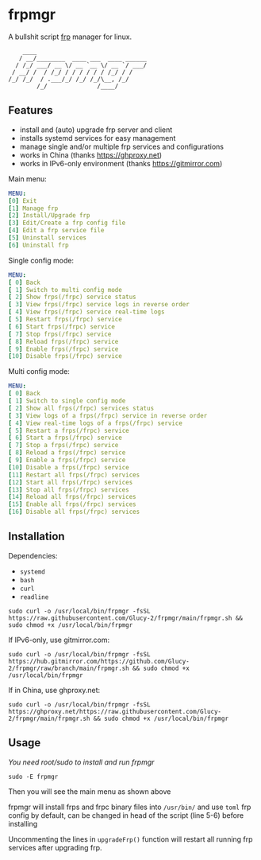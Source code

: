 # frpmgr

A bullshit script [frp](https://github.com/fatedier/frp) manager for linux.

```
    ____                         
   / __/________  ____ ___  ____ ______
  / /_/ ___/ __ \/ __ `__ \/ __ `/ ___/
 / __/ /  / /_/ / / / / / / /_/ / /  
/_/ /_/  / .___/_/ /_/ /_/\__, /_/   
        /_/              /____/  
```

## Features

- install and (auto) upgrade frp server and client
- installs systemd services for easy management
- manage single and/or multiple frp services and configurations
- works in China (thanks https://ghproxy.net)
- works in IPv6-only environment (thanks https://gitmirror.com)

Main menu:

```yml
MENU:
[0] Exit
[1] Manage frp
[2] Install/Upgrade frp
[3] Edit/Create a frp config file
[4] Edit a frp service file
[5] Uninstall services
[6] Uninstall frp
```

Single config mode:

```yml
MENU:
[ 0] Back
[ 1] Switch to multi config mode
[ 2] Show frps(/frpc) service status
[ 3] View frps(/frpc) service logs in reverse order
[ 4] View frps(/frpc) service real-time logs
[ 5] Restart frps(/frpc) service
[ 6] Start frps(/frpc) service
[ 7] Stop frps(/frpc) service
[ 8] Reload frps(/frpc) service
[ 9] Enable frps(/frpc) service
[10] Disable frps(/frpc) service
```

Multi config mode:

```yml
MENU:
[ 0] Back
[ 1] Switch to single config mode
[ 2] Show all frps(/frpc) services status
[ 3] View logs of a frps(/frpc) service in reverse order
[ 4] View real-time logs of a frps(/frpc) service
[ 5] Restart a frps(/frpc) service
[ 6] Start a frps(/frpc) service
[ 7] Stop a frps(/frpc) service
[ 8] Reload a frps(/frpc) service
[ 9] Enable a frps(/frpc) service
[10] Disable a frps(/frpc) service
[11] Restart all frps(/frpc) services
[12] Start all frps(/frpc) services
[13] Stop all frps(/frpc) services
[14] Reload all frps(/frpc) services
[15] Enable all frps(/frpc) services
[16] Disable all frps(/frpc) services
```

## Installation

Dependencies:

- `systemd`
- `bash`
- `curl`
- `readline`

```shell
sudo curl -o /usr/local/bin/frpmgr -fsSL https://raw.githubusercontent.com/Glucy-2/frpmgr/main/frpmgr.sh && sudo chmod +x /usr/local/bin/frpmgr
```

If IPv6-only, use gitmirror.com:

```shell
sudo curl -o /usr/local/bin/frpmgr -fsSL https://hub.gitmirror.com/https://github.com/Glucy-2/frpmgr/raw/branch/main/frpmgr.sh && sudo chmod +x /usr/local/bin/frpmgr
```

If in China, use ghproxy.net:

```shell
sudo curl -o /usr/local/bin/frpmgr -fsSL https://ghproxy.net/https://raw.githubusercontent.com/Glucy-2/frpmgr/main/frpmgr.sh && sudo chmod +x /usr/local/bin/frpmgr
```

## Usage

*You need root/sudo to install and run frpmgr*

```shell
sudo -E frpmgr
```

Then you will see the main menu as shown above

frpmgr will install frps and frpc binary files into `/usr/bin/` and use `toml` frp config by default, can be changed in head of the script (line 5-6) before installing

Uncommenting the lines in `upgradeFrp()` function will restart all running frp services after upgrading frp.
